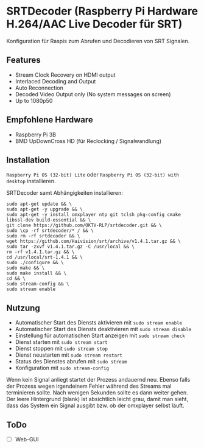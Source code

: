 # SRTDecoder (Raspberry Pi Hardware H.264/AAC Live Decoder für SRT)

Konfiguration für Raspis zum Abrufen und Decodieren von SRT Signalen.

## Features
- Stream Clock Recovery on HDMI output
- Interlaced Decoding and Output
- Auto Reconnection
- Decoded Video Output only (No system messages on screen)
- Up to 1080p50

## Empfohlene Hardware

-   Raspberry Pi 3B
-   BMD UpDownCross HD (für Reclocking / Signalwandlung)

## Installation

`Raspberry Pi OS (32-bit) Lite` oder `Raspberry Pi OS (32-bit) with desktop` installieren.

SRTDecoder samt Abhängigkeiten installieren:
```
sudo apt-get update && \
sudo apt-get -y upgrade && \
sudo apt-get -y install omxplayer ntp git tclsh pkg-config cmake libssl-dev build-essential && \
git clone https://github.com/OKTV-RLP/srtdecoder.git && \
sudo \cp -rf srtdecoder/* / && \
sudo rm -rf srtdecoder && \
wget https://github.com/Haivision/srt/archive/v1.4.1.tar.gz && \
sudo tar -zxvf v1.4.1.tar.gz -C /usr/local && \
rm -rf v1.4.1.tar.gz && \
cd /usr/local/srt-1.4.1 && \
sudo ./configure && \
sudo make && \
sudo make install && \
cd && \
sudo stream-config && \
sudo stream enable
```


## Nutzung

- Automatischer Start des Diensts aktivieren mit `sudo stream enable`
- Automatischer Start des Diensts deaktivieren mit `sudo stream disable`
- Einstellung für automatischen Start anzeigen mit `sudo stream check`
- Dienst starten mit `sudo stream start`
- Dienst stoppen mit `sudo stream stop`
- Dienst neustarten mit `sudo stream restart`
- Status des Dienstes abrufen mit `sudo stream`
- Konfiguration mit `sudo stream-config`

Wenn kein Signal anliegt startet der Prozess andauernd neu. Ebenso falls der Prozess wegen irgendeinem Fehler während des Streams mal terminieren sollte. Nach wenigen Sekunden sollte es dann weiter gehen.
Der leere Hintergrund (blank) ist absichtlich leicht grau, damit man sieht, dass das System ein Signal ausgibt bzw. ob der omxplayer selbst läuft.


## ToDo

- [ ] Web-GUI